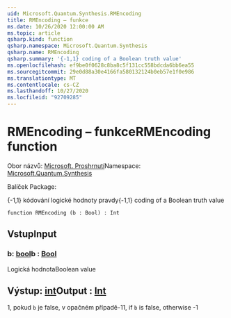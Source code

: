 ```yaml
---
uid: Microsoft.Quantum.Synthesis.RMEncoding
title: RMEncoding – funkce
ms.date: 10/26/2020 12:00:00 AM
ms.topic: article
qsharp.kind: function
qsharp.namespace: Microsoft.Quantum.Synthesis
qsharp.name: RMEncoding
qsharp.summary: '{-1,1} coding of a Boolean truth value'
ms.openlocfilehash: ef9be0f0628c8ba8c5f131cc558bdcda6bb6ea55
ms.sourcegitcommit: 29e0d88a30e4166fa580132124b0eb57e1f0e986
ms.translationtype: MT
ms.contentlocale: cs-CZ
ms.lasthandoff: 10/27/2020
ms.locfileid: "92709285"
---
```

# <a name="rmencoding-function"></a><span data-ttu-id="7a943-102">RMEncoding – funkce</span><span class="sxs-lookup"><span data-stu-id="7a943-102">RMEncoding function</span></span>

<span data-ttu-id="7a943-103">Obor názvů: [Microsoft. Proshrnutí](xref:Microsoft.Quantum.Synthesis)</span><span class="sxs-lookup"><span data-stu-id="7a943-103">Namespace: [Microsoft.Quantum.Synthesis](xref:Microsoft.Quantum.Synthesis)</span></span>

<span data-ttu-id="7a943-104">Balíček [](https://nuget.org/packages/)</span><span class="sxs-lookup"><span data-stu-id="7a943-104">Package: [](https://nuget.org/packages/)</span></span>


<span data-ttu-id="7a943-105">{-1,1} kódování logické hodnoty pravdy</span><span class="sxs-lookup"><span data-stu-id="7a943-105">{-1,1} coding of a Boolean truth value</span></span>

```qsharp
function RMEncoding (b : Bool) : Int
```


## <a name="input"></a><span data-ttu-id="7a943-106">Vstup</span><span class="sxs-lookup"><span data-stu-id="7a943-106">Input</span></span>

### <a name="b--bool"></a><span data-ttu-id="7a943-107">b: [bool](xref:microsoft.quantum.lang-ref.bool)</span><span class="sxs-lookup"><span data-stu-id="7a943-107">b : [Bool](xref:microsoft.quantum.lang-ref.bool)</span></span>

<span data-ttu-id="7a943-108">Logická hodnota</span><span class="sxs-lookup"><span data-stu-id="7a943-108">Boolean value</span></span>



## <a name="output--int"></a><span data-ttu-id="7a943-109">Výstup: [int](xref:microsoft.quantum.lang-ref.int)</span><span class="sxs-lookup"><span data-stu-id="7a943-109">Output : [Int](xref:microsoft.quantum.lang-ref.int)</span></span>

<span data-ttu-id="7a943-110">1, pokud `b` je false, v opačném případě-1</span><span class="sxs-lookup"><span data-stu-id="7a943-110">1, if `b` is false, otherwise -1</span></span>